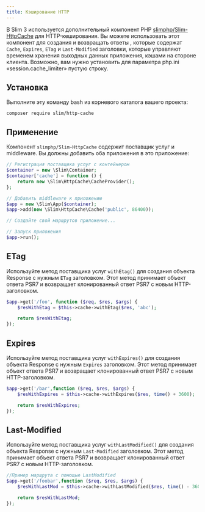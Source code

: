 ```yaml
---
title: Кэширование HTTP
---
```


В Slim 3 используется дополнительный компонент PHP [slimphp/Slim-HttpCache](https://github.com/slimphp/Slim-HttpCache) 
для HTTP-кеширования. Вы можете использовать этот компонент для создания и возвращать ответы , которые содержат 
`Cache`, `Expires`, `ETag` и `Last-Modified` заголовки, которые управляют временем хранения выходных 
данных приложения, кэшами на стороне клиента.  Возможно, вам нужно установить для параметра php.ini 
«session.cache_limiter» пустую строку.

## Установка

Выполните эту команду bash из корневого каталога вашего проекта:

```
composer require slim/http-cache
```

## Применение

Компонент `slimphp/Slim-HttpCache` содержит поставщик услуг и middleware. 
Вы должны добавить оба приложения в это приложение:

```php
// Регистрация поставщика услуг с контейнером
$container = new \Slim\Container;
$container['cache'] = function () {
    return new \Slim\HttpCache\CacheProvider();
};

// Добавить middleware к приложению
$app = new \Slim\App($container);
$app->add(new \Slim\HttpCache\Cache('public', 86400));

// Создайте свой маршрутов приложение...

// Запуск приложения
$app->run();
```

## ETag

Используйте метод поставщика услуг `withEtag()` для создания объекта Response с нужным `ETag` заголовком. 
Этот метод принимает объект ответа PSR7 и возвращает клонированный ответ PSR7 с новым HTTP-заголовком.

```php
$app->get('/foo', function ($req, $res, $args) {
    $resWithEtag = $this->cache->withEtag($res, 'abc');

    return $resWithEtag;
});
```

## Expires

Используйте метод поставщика услуг `withExpires()` для создания объекта Response с нужным `Expires` заголовком. 
Этот метод принимает объект ответа PSR7 и возвращает клонированный ответ PSR7 с новым HTTP-заголовком.

```php
$app->get('/bar',function ($req, $res, $args) {
    $resWithExpires = $this->cache->withExpires($res, time() + 3600);

    return $resWithExpires;
});
```

## Last-Modified

Используйте метод поставщика услуг `withLastModified()` для создания объекта Response с нужным `Last-Modified` 
заголовком. 
Этот метод принимает объект ответа PSR7 и возвращает клонированный ответ PSR7 с новым HTTP-заголовком.

```php
//Пример маршрута с помощью LastModified
$app->get('/foobar',function ($req, $res, $args) {
    $resWithLastMod = $this->cache->withLastModified($res, time() - 3600);

    return $resWithLastMod;
});
```
